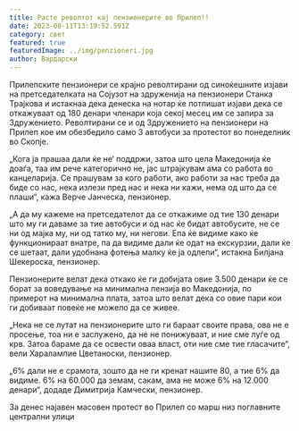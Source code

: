 ```yaml
---
title: Расте револтот кај пензионерите во Прилеп!!
date: 2023-08-11T13:19:52.591Z
category: свет
featured: true
featuredImage: ../img/penzioneri.jpg
author: Вардарски
---
```

<!--StartFragment-->

Прилепските пензионери се крајно револтирани од синоќешните изјави на претседателката на Сојузот на здруженија на пензионери Станка Трајкова и истакнаа дека денеска на нотар ќе потпишат изјави дека се откажуваат од 180 денари членари која секој месец им се запира за Здружението. Револтирани се и од Здружението на пензионери на Прилеп кое им обезбедило само 3 автобуси за протестот во понеделник во Скопје.

„Кога ја прашаа дали ќе не‘ поддржи, затоа што цела Македонија ќе доаѓа, таа им рече категорично не, јас штрајкувам ама со работа во канцеларија. Се прашувам за кого работи, ако работи за нас треба да биде со нас, нека излези пред нас и нека ни кажи, нема од што да се плаши“, кажа Верче Јанческа, пензионер.

„А да му кажеме на претседателот да се откажиме од тие 130 денари што му ги даваме за тие автобуси и од нас ќе бидат автобусите, не се ни од мајка му, ни од татко му, ни негови. Епа ќе видиме како ќе функционираат внатре, па да видиме дали ќе одат на екскурзии, дали ќе се шетаат, дали удобнана фотења малку ќе ја одлепи“, истакна Билјана Шекероска, пензионер.

Пензионерите велат дека откако ќе ги добијата овие 3.500 денари ќе се борат за воведување на минимална пензија во Македонија, по примерот на минимална плата, затоа што велат дека со овие пари кои ги добиваат повеќе не можело да се живее.

„Нека не се лутат на пензионерите што ги бараат своите права, ова не е просење, тоа ни е заслужено, да не не понижуваат, и ние сме луѓе од крв. Затоа бараме да се освести оваа власт, оти ние сме тие гласачите“, вели Харалампие Цветаноски, пензионер.

„6% дали не е срамота, зошто да не ги кренат нашите 80, а тие 6% да видиме. 6% на 60.000 да земам, сакам, ама не може 6% на 12.000 денари“, додаде Димитрија Камчески, пензионер.

За денес најавен масовен протест во Прилеп со марш низ поглавните централни улици

<!--EndFragment-->